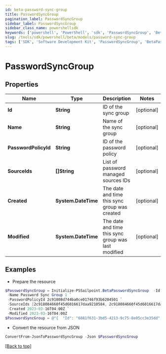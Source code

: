 ```yaml
---
id: beta-password-sync-group
title: PasswordSyncGroup
pagination_label: PasswordSyncGroup
sidebar_label: PasswordSyncGroup
sidebar_class_name: powershellsdk
keywords: ['powershell', 'PowerShell', 'sdk', 'PasswordSyncGroup', 'BetaPasswordSyncGroup'] 
slug: /tools/sdk/powershell/beta/models/password-sync-group
tags: ['SDK', 'Software Development Kit', 'PasswordSyncGroup', 'BetaPasswordSyncGroup']
---
```



# PasswordSyncGroup

## Properties

Name | Type | Description | Notes
------------ | ------------- | ------------- | -------------
**Id** | **String** | ID of the sync group | [optional] 
**Name** | **String** | Name of the sync group | [optional] 
**PasswordPolicyId** | **String** | ID of the password policy | [optional] 
**SourceIds** | **[]String** | List of password managed sources IDs | [optional] 
**Created** | **System.DateTime** | The date and time this sync group was created | [optional] 
**Modified** | **System.DateTime** | The date and time this sync group was last modified | [optional] 

## Examples

- Prepare the resource
```powershell
$PasswordSyncGroup = Initialize-PSSailpoint.BetaPasswordSyncGroup  -Id 6881f631-3bd5-4213-9c75-8e05cc3e35dd `
 -Name Password Sync Group 1 `
 -PasswordPolicyId 2c91808d744ba0ce01746f93b6204501 `
 -SourceIds [2c918084660f45d6016617daa9210584, 2c918084660f45d6016617daa9210500] `
 -Created 2023-03-16T04:00Z `
 -Modified 2023-03-16T04:00Z
$PasswordSyncGroup = @"{  "Id": "6881f631-3bd5-4213-9c75-8e05cc3e35dd", "Name": "Password Sync Group 1", "PasswordPolicyId": "2c91808d744ba0ce01746f93b6204501", "SourceIds": ["2c918084660f45d6016617daa9210584", "2c918084660f45d6016617daa9210500"], "Created": "2023-03-16T04:00Z", "Modified": "2023-03-16T04:00Z" }"@
```

- Convert the resource from JSON
```powershell
ConvertFrom-JsonToPasswordSyncGroup -Json $PasswordSyncGroup
```


[[Back to top]](#) 

